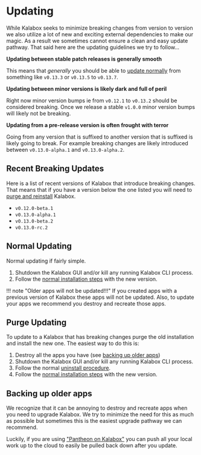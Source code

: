 Updating
========

While Kalabox seeks to minimize breaking changes from version to version we also utilize a lot of new and exciting external dependencies to make our magic. As a result we sometimes cannot ensure a clean and easy update pathway. That said here are the updating guidelines we try to follow...

**Updating between stable patch releases is generally smooth**

This means that *generally* you should be able to [update normally](#normal-updating) from something like `v0.13.3` or `v0.13.5` to `v0.13.7`.

**Updating between minor versions is likely dark and full of peril**

Right now minor version bumps ie from `v0.12.1` to `v0.13.2` should be considered breaking. Once we release a stable `v1.0.0` minor version bumps will likely not be breaking.

**Updating from a pre-release version is often frought with terror**

Going from any version that is suffixed to another version that is suffixed is likely going to break. For example breaking changes are likely introduced between `v0.13.0-alpha.1` and `v0.13.0-alpha.2`.

Recent Breaking Updates
-----------------------

Here is a list of recent versions of Kalabox that introduce breaking changes. That means that if you have a version below the one listed you will need to [purge and reinstall](#purge-updating) Kalabox.

* `v0.12.0-beta.1`
* `v0.13.0-alpha.1`
* `v0.13.0-beta.2`
* `v0.13.0-rc.2`

Normal Updating
---------------

Normal updating if fairly simple.

1. Shutdown the Kalabox GUI and/or kill any running Kalabox CLI process.
2. Follow the [normal installation steps](./install.md) with the new version.

!!! note "Older apps will not be updated!!!"
    If you created apps with a previous version of Kalabox these apps will not be updated. Also, to update your apps we recommend you destroy and recreate those apps.

Purge Updating
--------------

To update to a Kalabox that has breaking changes purge the old installation and install the new one. The easiest way to do this is:

1. Destroy all the apps you have (see [backing up older apps](#backing-up-older-appps))
2. Shutdown the Kalabox GUI and/or kill any running Kalabox CLI process.
3. Follow the normal [uninstall procedure](./uninstall.md).
4. Follow the [normal installation steps](./install.md) with the new version.

Backing up older apps
---------------------

We recognize that it can be annoying to destroy and recreate apps when you need to upgrade Kalabox. We try to minimize the need for this as much as possible but sometimes this is the easiest upgrade pathway we can recommend.

Luckily, if you are using ["Pantheon on Kalabox"](http://github.com/kalabox/kalabox-app-pantheon) you can push all your local work up to the cloud to easily be pulled back down after you update.
